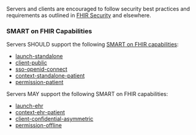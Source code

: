 Servers and clients are encouraged to follow security best practices and requirements as outlined in [FHIR Security](https://www.hl7.org/fhir/security.html) and elsewhere.

### SMART on FHIR Capabilities
Servers SHOULD support the following [SMART on FHIR capabilities](http://hl7.org/fhir/smart-app-launch/conformance.html#capabilities):
* [launch-standalone](http://hl7.org/fhir/smart-app-launch/conformance.html#launch-modes) 
* [client-public](http://hl7.org/fhir/smart-app-launch/conformance.html#client-types)
* [sso-openid-connect](http://hl7.org/fhir/smart-app-launch/conformance.html#single-sign-on)
* [context-standalone-patient](http://hl7.org/fhir/smart-app-launch/conformance.html#launch-context-for-standalone-launch)
* [permission-patient](http://hl7.org/fhir/smart-app-launch/conformance.html#permissions)

Servers MAY support the following SMART on FHIR capabilities:
* [launch-ehr](http://hl7.org/fhir/smart-app-launch/conformance.html#launch-modes)
* [context-ehr-patient](http://hl7.org/fhir/smart-app-launch/conformance.html#launch-context-for-ehr-launch)
* [client-confidential-asymmetric](http://hl7.org/fhir/smart-app-launch/conformance.html#client-types)
* [permission-offline](http://hl7.org/fhir/smart-app-launch/conformance.html#permissions)

